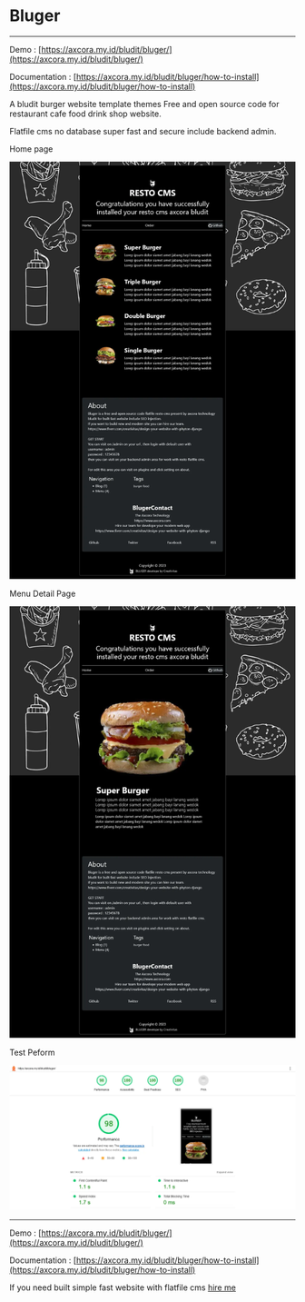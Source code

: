 # Bluger

--------

Demo : [https://axcora.my.id/bludit/bluger/](https://axcora.my.id/bludit/bluger/)

Documentation : [https://axcora.my.id/bludit/bluger/how-to-install](https://axcora.my.id/bludit/bluger/how-to-install)

A bludit burger website template themes Free and open source code for restaurant cafe food drink shop website.

Flatfile cms no database super fast and secure include backend admin.

Home page

![Free download restaurant cms](bluger.webp)

Menu Detail Page

![Free download restaurant cms](bluggers.webp)

Test Peform

![Free download restaurant cms](bluditpeform.webp)

--------

Demo : [https://axcora.my.id/bludit/bluger/](https://axcora.my.id/bludit/bluger/)

Documentation : [https://axcora.my.id/bludit/bluger/how-to-install](https://axcora.my.id/bludit/bluger/how-to-install)

If you need built simple fast website with flatfile cms [hire me](https://www.fiverr.com/creativitas/design-your-website-with-phyton-django)
